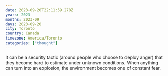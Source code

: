 ```yaml
---
date: 2023-09-20T22:11:59.278Z
years: 2023
months: 2023-09
days: 2023-09-20
city: Toronto
country: Canada
timezone: America/Toronto
categories: ["thought"]
---
```

It can be a security tactic (around people who choose to deploy anger) that they become hard to estimate under unknown conditions. When anything can turn into an explosion, the environment becomes one of constant fear.
